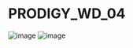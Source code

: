 # PRODIGY_WD_04
![image](https://github.com/srinivas232003/PRODIGY_WD_04/assets/83625269/c44e94e3-9004-403b-ab0d-6a2b357c519c)
![image](https://github.com/srinivas232003/PRODIGY_WD_04/assets/83625269/391fcb9d-6f00-4454-8b3c-2515c8d0240b)
